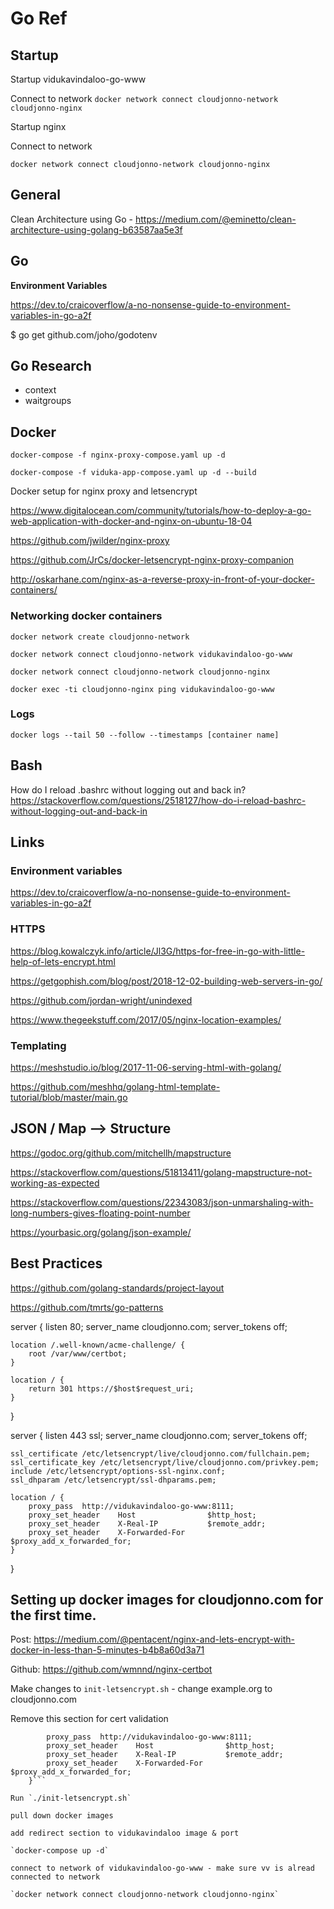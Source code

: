 # Go Ref

## Startup

Startup vidukavindaloo-go-www

Connect to network
```docker network connect cloudjonno-network cloudjonno-nginx```

Startup nginx

Connect to network

```docker network connect cloudjonno-network cloudjonno-nginx```

## General

Clean Architecture using Go - https://medium.com/@eminetto/clean-architecture-using-golang-b63587aa5e3f

## Go

**Environment Variables**

https://dev.to/craicoverflow/a-no-nonsense-guide-to-environment-variables-in-go-a2f

$ go get github.com/joho/godotenv

## Go Research

* context
* waitgroups

## Docker


```docker-compose -f nginx-proxy-compose.yaml up -d```

```docker-compose -f viduka-app-compose.yaml up -d --build```

Docker setup for nginx proxy and letsencrypt

https://www.digitalocean.com/community/tutorials/how-to-deploy-a-go-web-application-with-docker-and-nginx-on-ubuntu-18-04

https://github.com/jwilder/nginx-proxy

https://github.com/JrCs/docker-letsencrypt-nginx-proxy-companion

http://oskarhane.com/nginx-as-a-reverse-proxy-in-front-of-your-docker-containers/


### Networking docker containers

```docker network create cloudjonno-network```

```docker network connect cloudjonno-network vidukavindaloo-go-www```

```docker network connect cloudjonno-network cloudjonno-nginx```

```docker exec -ti cloudjonno-nginx ping vidukavindaloo-go-www```

### Logs

```docker logs --tail 50 --follow --timestamps [container name]```

## Bash

How do I reload .bashrc without logging out and back in?
https://stackoverflow.com/questions/2518127/how-do-i-reload-bashrc-without-logging-out-and-back-in



## Links

### Environment variables
https://dev.to/craicoverflow/a-no-nonsense-guide-to-environment-variables-in-go-a2f


### HTTPS

https://blog.kowalczyk.info/article/Jl3G/https-for-free-in-go-with-little-help-of-lets-encrypt.html

https://getgophish.com/blog/post/2018-12-02-building-web-servers-in-go/

https://github.com/jordan-wright/unindexed


https://www.thegeekstuff.com/2017/05/nginx-location-examples/

### Templating

https://meshstudio.io/blog/2017-11-06-serving-html-with-golang/

https://github.com/meshhq/golang-html-template-tutorial/blob/master/main.go


## JSON / Map --> Structure

https://godoc.org/github.com/mitchellh/mapstructure

https://stackoverflow.com/questions/51813411/golang-mapstructure-not-working-as-expected

https://stackoverflow.com/questions/22343083/json-unmarshaling-with-long-numbers-gives-floating-point-number

https://yourbasic.org/golang/json-example/


## Best Practices

https://github.com/golang-standards/project-layout

https://github.com/tmrts/go-patterns




server {
    listen 80;
    server_name cloudjonno.com;
    server_tokens off;

    location /.well-known/acme-challenge/ {
        root /var/www/certbot;
    }

    location / {
        return 301 https://$host$request_uri;
    }
}

server {
    listen 443 ssl;
    server_name cloudjonno.com;
    server_tokens off;

    ssl_certificate /etc/letsencrypt/live/cloudjonno.com/fullchain.pem;
    ssl_certificate_key /etc/letsencrypt/live/cloudjonno.com/privkey.pem;
    include /etc/letsencrypt/options-ssl-nginx.conf;
    ssl_dhparam /etc/letsencrypt/ssl-dhparams.pem;

    location / {
        proxy_pass  http://vidukavindaloo-go-www:8111;
        proxy_set_header    Host                $http_host;
        proxy_set_header    X-Real-IP           $remote_addr;
        proxy_set_header    X-Forwarded-For     $proxy_add_x_forwarded_for;
    }
}



## Setting up docker images for cloudjonno.com for the first time.

Post: https://medium.com/@pentacent/nginx-and-lets-encrypt-with-docker-in-less-than-5-minutes-b4b8a60d3a71

Github: https://github.com/wmnnd/nginx-certbot

Make changes to `init-letsencrypt.sh` - change example.org to cloudjonno.com

Remove this section for cert validation
```location / {
        proxy_pass  http://vidukavindaloo-go-www:8111;
        proxy_set_header    Host                $http_host;
        proxy_set_header    X-Real-IP           $remote_addr;
        proxy_set_header    X-Forwarded-For     $proxy_add_x_forwarded_for;
    }```

Run `./init-letsencrypt.sh`

pull down docker images

add redirect section to vidukavindaloo image & port

`docker-compose up -d`

connect to network of vidukavindaloo-go-www - make sure vv is alread connected to network

`docker network connect cloudjonno-network cloudjonno-nginx`

